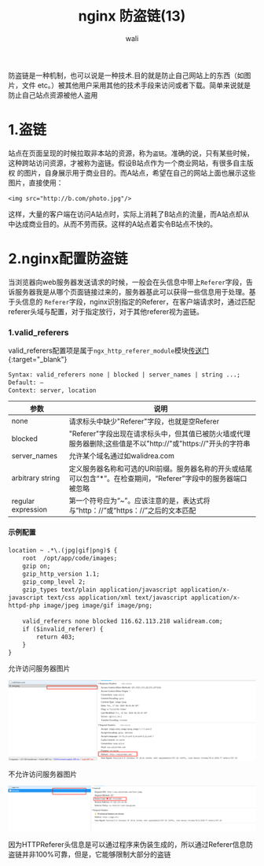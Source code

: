 ﻿---
layout: post
title: nginx 防盗链(13)  #标题
tagline: nginx 防盗链配置
category: nginx      #分类
author: wali    #作者
tag: nginx     #标签
ghurl:        #github url
ghurl_zip:    #github zip下载
comments: true

post_nav: ["1.盗链","2.nginx配置防盗链"]
group_tag: nginx教程
---

防盗链是一种机制，也可以说是一种技术.目的就是防止自己网站上的东西（如图片，文件 etc。）被其他用户采用其他的技术手段来访问或者下载。简单来说就是防止自己站点资源被他人盗用

# 1.盗链

站点在页面呈现的时候拉取非本站的资源，称为`盗链`。准确的说，只有某些时候，这种跨站访问资源，才被称为盗链。假设B站点作为一个商业网站，有很多自主版权
的图片，自身展示用于商业目的。而A站点，希望在自己的网站上面也展示这些图片，直接使用：
	
	<img src="http://b.com/photo.jpg"/>
	
这样，大量的客户端在访问A站点时，实际上消耗了B站点的流量，而A站点却从中达成商业目的。从而不劳而获。这样的A站点着实令B站点不快的。

# 2.nginx配置防盗链

当浏览器向web服务器发送请求的时候，一般会在头信息中带上`Referer`字段，告诉服务器我是从哪个页面链接过来的，服务器基此可以获得一些信息用于处理。基于头信息的
`Referer`字段，nginx识别指定的Referer，在客户端请求时，通过匹配referer头域与配置，对于指定放行，对于其他referer视为盗链。


### 1.valid_referers

valid_referers配置项是属于`ngx_http_referer_module`模块[传送门](http://nginx.org/en/docs/http/ngx_http_referer_module.html "http://nginx.org/en/docs/http/ngx_http_referer_module.html"){:target="_blank"}

```nginx
Syntax:	valid_referers none | blocked | server_names | string ...;
Default: —
Context: server, location
```

|参数|说明|
-|-
none|请求标头中缺少"Referer"字段，也就是空Referer|
blocked|"Referer"字段出现在请求标头中，但其值已被防火墙或代理服务器删除;这些值是不以"http://"或"https://"开头的字符串|
server_names|允许某个域名通过如walidrea.com|
arbitrary string|定义服务器名称和可选的URI前缀。服务器名称的开头或结尾可以包含“*”。在检查期间，“Referer”字段中的服务器端口被忽略|
regular expression|第一个符号应为“~”。应该注意的是，表达式将与“http：//”或“https：//”之后的文本匹配|

#### 示例配置

```nginx
location ~ .*\.(jpg|gif|png)$ {
	root  /opt/app/code/images;
	gzip on;
	gzip_http_version 1.1;
	gzip_comp_level 2;
	gzip_types text/plain application/javascript application/x-javascript text/css application/xml text/javascript application/x-httpd-php image/jpeg image/gif image/png;

	valid_referers none blocked 116.62.113.218 walidream.com;
	if ($invalid_referer) {
		return 403;
	}	
}
```

允许访问服务器图片

![ssl](https://raw.githubusercontent.com/walidream/waliblog/gh-pages/static/image/nginx/nginx_13.png)

不允许访问服务器图片

![ssl](https://raw.githubusercontent.com/walidream/waliblog/gh-pages/static/image/nginx/nginx_14.png)

因为HTTPReferer头信息是可以通过程序来伪装生成的，所以通过Referer信息防盗链并非100%可靠，但是，它能够限制大部分的盗链
















































